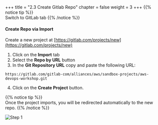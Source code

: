 +++
title = "2.3 Create Gitlab Repo"
chapter = false
weight = 3
+++
{{% notice tip %}}                                                                                  
Switch to GitLab tab
{{% /notice %}}

#### Create Repo via Import

Create a new project at [https://gitlab.com/projects/new](https://gitlab.com/projects/new)


1. Click on the __Import__ tab
2. Select the __Repo by URL__ button
3. In the __Git Repository URL__ copy and paste the following URL:
  ```
  https://gitlab.com/gitlab-com/alliances/aws/sandbox-projects/aws-devops-workshop.git
  ```
4. Click on the __Create Project__ button. 

{{% notice tip %}}                                                                                                                          
Once the project imports, you will be redirected automatically to the new repo. 
{{% /notice %}}

![Step 1](/images/gitlab/gitlab_step1.png)


